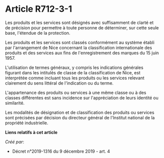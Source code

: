 # Article R712-3-1 

Les produits et les services sont désignés avec suffisamment de clarté et de précision pour permettre à toute personne de
déterminer, sur cette seule base, l'étendue de la protection.

Les produits et les services sont classés conformément au système établi par l'arrangement de Nice concernant la
classification internationale des produits et des services aux fins de l'enregistrement des marques du 15 juin 1957.

L'utilisation de termes généraux, y compris les indications générales figurant dans les intitulés de classe de la
classification de Nice, est interprétée comme incluant tous les produits ou les services relevant clairement du sens littéral
de l'indication ou du terme.

L'appartenance des produits ou services à une même classe ou à des classes différentes est sans incidence sur l'appréciation
de leurs identité ou similarité.

Les modalités de désignation et de classification des produits ou services sont précisées par décision du directeur général
de l'Institut national de la propriété industrielle.

**Liens relatifs à cet article**

_Créé par_:

  - Décret n°2019-1316 du 9 décembre 2019 - art. 4

